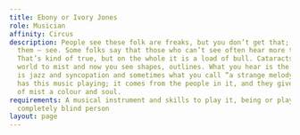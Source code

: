 ```yaml
---
title: Ebony or Ivory Jones
role: Musician
affinity: Circus
description: People see these folk are freaks, but you don’t get that; you can’t see
  them – see. Some folks say that those who can’t see often hear more to compensate.
  That’s kind of true, but on the whole it is a load of bull. Cataracts turned the
  world to mist and now you see shapes, outlines. What you hear is the music. There
  is jazz and syncopation and sometimes what you call “a strange melody.” The circus
  has this music playing; it comes from the people in it, and they give the world
  of mist a colour and soul.
requirements: A musical instrument and skills to play it, being or playing an almost
  completely blind person
layout: page
---
```



